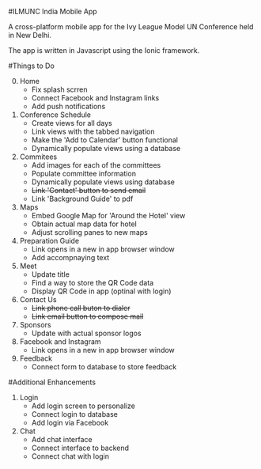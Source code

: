 #ILMUNC India Mobile App

A cross-platform mobile app for the Ivy League Model UN Conference held in New Delhi.

The app is written in Javascript using the Ionic framework. 

#Things to Do

0. Home
	* Fix splash scrren 
	* Connect Facebook and Instagram links
	* Add push notifications
1. Conference Schedule
	* Create views for all days
	* Link views with the tabbed navigation
	* Make the 'Add to Calendar' button functional
	* Dynamically populate views using a database
2. Commitees
	* Add images for each of the committees
	* Populate committee information 
	* Dynamically populate views using database
	* ~~Link 'Contact' button to send email~~
	* Link 'Background Guide' to pdf
3. Maps
	* Embed Google Map for 'Around the Hotel' view
	* Obtain actual map data for hotel
	* Adjust scrolling panes to new maps
4. Preparation Guide
	* Link opens in a new in app browser window
	* Add accompnaying text
5. Meet
	* Update title
	* Find a way to store the QR Code data
	* Display QR Code in app (optinal with login)
6. Contact Us
	* ~~Link phone call buton to dialer~~
	* ~~Link email button to compose mail~~
7. Sponsors
	* Update with actual sponsor logos
8. Facebook and Instagram
	* Link opens in a new in app browser window
9. Feedback
	* Connect form to database to store feedback

#Additional Enhancements

1. Login 
	* Add login screen to personalize
	* Connect login to database
	* Add login via Facebook
2. Chat
	* Add chat interface
	* Connect interface to backend
	* Connect chat with login
	